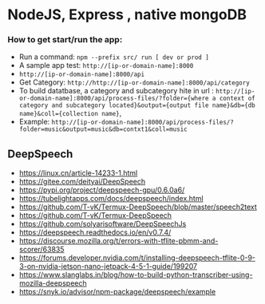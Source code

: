 # NodeJS, Express , native mongoDB

### How to get start/run the app:
- Run a command: `npm --prefix src/ run [ dev or prod ]`
- A sample app test: `http://[ip-or-domain-name]:8000`
- `http://[ip-or-domain-name]:8000/api`
- Get Category: `http://http://[ip-or-domain-name]:8000/api/category`
- To build datatbase, a category and subcategory hite in url : `http://[ip-or-domain-name]:8000/api/process-files/?folder={where a context of category and subcategory located}&output={output file name}&db={db name}&coll={collection name}`, 
- Example: `http://[ip-or-domain-name]:8000/api/process-files/?folder=music&output=music&db=contxt1&coll=music`

## DeepSpeech

- https://linux.cn/article-14233-1.html
- https://gitee.com/deityai/DeepSpeech
- https://pypi.org/project/deepspeech-gpu/0.6.0a6/
- https://tubelightapps.com/docs/deepspeech/index.html
- https://github.com/T-vK/Termux-DeepSpeech/blob/master/speech2text
- https://github.com/T-vK/Termux-DeepSpeech
- https://github.com/solyarisoftware/DeepSpeechJs
- https://deepspeech.readthedocs.io/en/v0.7.4/
- https://discourse.mozilla.org/t/errors-with-tflite-pbmm-and-scorer/63835
- https://forums.developer.nvidia.com/t/installing-deepspeech-tflite-0-9-3-on-nvidia-jetson-nano-jetpack-4-5-1-guide/199207
- https://www.slanglabs.in/blog/how-to-build-python-transcriber-using-mozilla-deepspeech
- https://snyk.io/advisor/npm-package/deepspeech/example